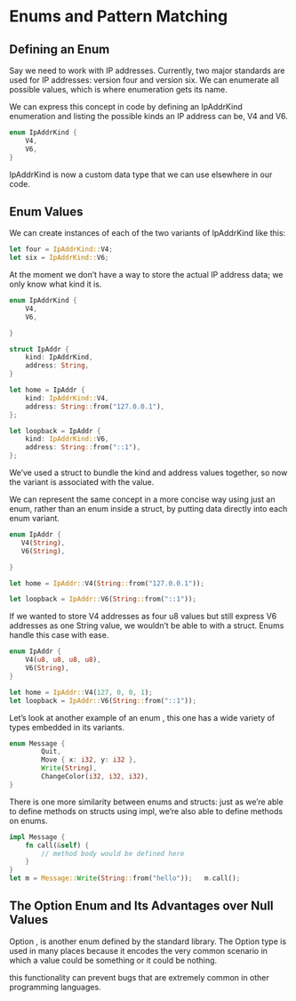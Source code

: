 # Enums and Pattern Matching

## Defining an Enum

Say we need to work with IP addresses. Currently, two major standards are used for IP addresses: version four and version six. We can enumerate all possible values, which is where enumeration gets its name.

We can express this concept in code by defining an IpAddrKind enumeration and listing the possible kinds an IP address can be, V4 and V6.

```Rust
enum IpAddrKind {
    V4,
    V6,
}
```

IpAddrKind is now a custom data type that we can use elsewhere in our code.

## Enum Values

We can create instances of each of the two variants of IpAddrKind like this:

```Rust
let four = IpAddrKind::V4;
let six = IpAddrKind::V6;
```

At the moment we don’t have a way to store the actual IP address data; we only know what kind it is.

```Rust
enum IpAddrKind {
    V4,
    V6,

}

struct IpAddr {
    kind: IpAddrKind,
    address: String,
}

let home = IpAddr {
    kind: IpAddrKind::V4,
    address: String::from("127.0.0.1"),
};

let loopback = IpAddr {
    kind: IpAddrKind::V6,
    address: String::from("::1"),
};
```

 We’ve used a struct to bundle the kind and address values together, so now the variant is associated with the value.

 We can represent the same concept in a more concise way using just an enum, rather than an enum inside a struct, by putting data directly into each enum variant.

 ```Rust
 enum IpAddr {
    V4(String),
    V6(String),

}

let home = IpAddr::V4(String::from("127.0.0.1"));

let loopback = IpAddr::V6(String::from("::1"));
```

If we wanted to store V4 addresses as four u8 values but still express V6 addresses as one String value, we wouldn’t be able to with a struct. Enums handle this case with ease.

```Rust
enum IpAddr {    
    V4(u8, u8, u8, u8),    
    V6(String),
}

let home = IpAddr::V4(127, 0, 0, 1);
let loopback = IpAddr::V6(String::from("::1"));
```

Let’s look at another example of an enum , this one has a wide variety of types embedded in its variants.

```Rust
enum Message {
        Quit,    
        Move { x: i32, y: i32 },    
        Write(String),    
        ChangeColor(i32, i32, i32),
}
```

There is one more similarity between enums and structs: just as we’re able to define methods on structs using impl, we’re also able to define methods on enums.

```Rust
impl Message {
    fn call(&self) {
        // method body would be defined here       
    }
}
let m = Message::Write(String::from("hello"));   m.call();
```

## The Option Enum and Its Advantages over Null Values

Option , is another enum defined by the standard library. The Option type is used in many places because it encodes the very common scenario in which a value could be something or it could be nothing. 

this functionality can prevent bugs that are extremely common in other programming languages.

